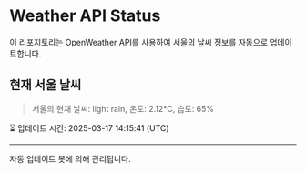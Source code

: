 
# Weather API Status

이 리포지토리는 OpenWeather API를 사용하여 서울의 날씨 정보를 자동으로 업데이트합니다.

## 현재 서울 날씨
> 서울의 현재 날씨: light rain, 온도: 2.12°C, 습도: 65%

⏳ 업데이트 시간: 2025-03-17 14:15:41 (UTC)

---
자동 업데이트 봇에 의해 관리됩니다.
